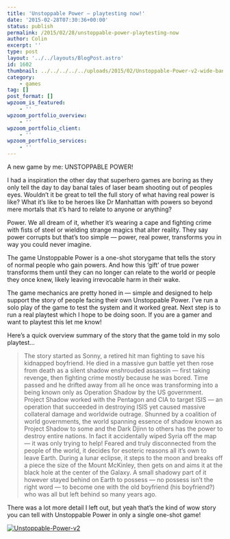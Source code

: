 ```yaml
---
title: 'Unstoppable Power — playtesting now!'
date: '2015-02-28T07:30:36+00:00'
status: publish
permalink: /2015/02/28/unstoppable-power-playtesting-now
author: Colin
excerpt: ''
type: post
layout: '../../layouts/BlogPost.astro'
id: 1602
thumbnail: ../../../../../uploads/2015/02/Unstoppable-Power-v2-wide-banner.png
category:
    - games
tag: []
post_format: []
wpzoom_is_featured:
    - ''
wpzoom_portfolio_overview:
    - ''
wpzoom_portfolio_client:
    - ''
wpzoom_portfolio_services:
    - ''
---
```

A new game by me: UNSTOPPABLE POWER!

I had a inspiration the other day that superhero games are boring as they only tell the day to day banal tales of laser beam shooting out of peoples eyes. Wouldn’t it be great to tell the full story of what having real power is like? What it’s like to be heroes like Dr Manhattan with powers so beyond mere mortals that it’s hard to relate to anyone or anything?

Power. We all dream of it, whether <span class="text_exposed_show">it’s wearing a cape and fighting crime with fists of steel or wielding strange magics that alter reality. They say power corrupts but that’s too simple — power, real power, transforms you in way you could never imagine. </span>

<div class="text_exposed_show">The game Unstoppable Power is a one-shot storygame that tells the story of normal people who gain powers. And how this ‘gift’ of true power transforms them until they can no longer can relate to the world or people they once knew, likely leaving irrevocable harm in their wake.

The game mechanics are pretty honed in — simple and designed to help support the story of people facing their own Unstoppable Power. I’ve run a solo play of the game to test the system and it worked great. Next step is to run a real playtest which I hope to be doing soon. If you are a gamer and want to playtest this let me know!

<span data-reactid=".42.1:3:1:$comment452326328258304_452472604910343:0.0.$right.0.$left.0.0.1.$comment-body.0.0">Here’s a quick overview summary of the story that the game told in my solo playtest…  
</span>

> The story started as Sonny, a retired hit man fighting to save his kidnapped boyfriend. He died in a massive gun battle yet then rose from death as a silent shadow enshrouded assassin — first taking revenge, then fighting crime mostly because he was bored. Time passed and he drifted away from all he once was transforming into a being known only as Operation Shadow by the US government. Project Shadow worked with the Pentagon and CIA to target ISIS — an operation that succeeded in destroying ISIS yet caused massive collateral damage and worldwide outrage. Shunned by a coalition of world governments, the world spanning essence of shadow known as Project Shadow to some and the Dark Djinn to others has the power to destroy entire nations. In fact it accidentally wiped Syria off the map — it was only trying to help! Feared and truly disconnected from the people of the world, it decides for esoteric reasons all it’s own to leave Earth. During a lunar eclipse, it steps to the moon and breaks off a piece the size of the Mount McKinley, then gets on and aims it at the black hole at the center of the Galaxy. A small shadowy part of it however stayed behind on Earth to possess — no possess isn’t the right word — to become one with the old boyfriend (his boyfriend?) who was all but left behind so many years ago.

<span data-reactid=".42.1:3:1:$comment452326328258304_452472604910343:0.0.$right.0.$left.0.0.1.$comment-body.0.3"><span data-reactid=".42.1:3:1:$comment452326328258304_452472604910343:0.0.$right.0.$left.0.0.1.$comment-body.0.3.0"><span data-reactid=".42.1:3:1:$comment452326328258304_452472604910343:0.0.$right.0.$left.0.0.1.$comment-body.0.3.0.$end:0:$4:0">There was a lot more detail I left out, but yeah that’s the kind of wow story you can tell with Unstoppable Power in only a single one-shot game!</span></span></span>

[![Unstoppable-Power-v2](../../../../../uploads/2015/02/Unstoppable-Power-v2.png)](https://colinaut.com/wp-content/uploads/2015/02/Unstoppable-Power-v2.png)

</div>